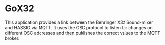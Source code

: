 # GoX32

This application provides a link between the Behringer X32 Sound-mixer and HASSIO via MQTT.
It uses the OSC protocol to listen for changes on different OSC
addresses and then publishes the correct values to the MQTT broker.

